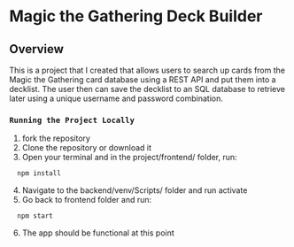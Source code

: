 # Magic the Gathering Deck Builder

## Overview

This is a project that I created that allows users to search up cards from the Magic the Gathering card database using a REST API and put them into a decklist. The user then can save the decklist to an SQL database to retrieve later using a unique username and password combination. 

### `Running the Project Locally`

1. fork the repository
2. Clone the repository or download it
3. Open your terminal and in the project/frontend/ folder, run:
```bash
  npm install
```
4. Navigate to the backend/venv/Scripts/ folder and run activate
5. Go back to frontend folder and run:
```bash
  npm start
```
6. The app should be functional at this point